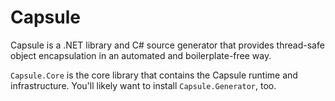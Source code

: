 
# Capsule

Capsule is a .NET library and C# source generator that provides thread-safe object encapsulation in an automated and boilerplate-free way.

`Capsule.Core` is the core library that contains the Capsule runtime and infrastructure. You'll likely want to install `Capsule.Generator`, too.
